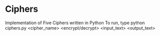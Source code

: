 # Ciphers

Implementation of Five Ciphers written in Python
To run, type python ciphers.py <cipher_name> <key> <encrypt/decrypt> <input_text> <output_text>
